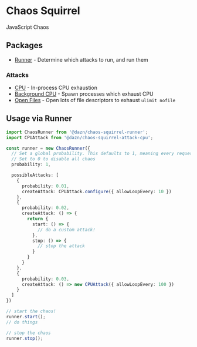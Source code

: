 # Chaos Squirrel

JavaScript Chaos

## Packages

- [Runner](./packages/runner) - Determine which attacks to run, and run them

### Attacks

- [CPU](./packages/attack-cpu) - In-process CPU exhaustion
- [Background CPU](./packages/attack-cpu-background) - Spawn processes which exhaust CPU
- [Open Files](./packages/attack-open-files) - Open lots of file descriptors to exhaust `ulimit nofile`

## Usage via Runner

```ts
import ChaosRunner from '@dazn/chaos-squirrel-runner';
import CPUAttack from '@dazn/chaos-squirrel-attack-cpu';

const runner = new ChaosRunner({
  // Set a global probability. This defaults to 1, meaning every request is open to chaos
  // Set to 0 to disable all chaos
  probability: 1,

  possibleAttacks: [
    {
      probability: 0.01,
      createAttack: CPUAttack.configure({ allowLoopEvery: 10 })
    },
    {
      probability: 0.02,
      createAttack: () => {
        return {
          start: () => {
            // do a custom attack!
          },
          stop: () => {
            // stop the attack
          }
        }
      }
    },
    {
      probability: 0.03,
      createAttack: () => new CPUAttack({ allowLoopEvery: 100 })
    }
  ]
})

// start the chaos!
runner.start();
// do things

// stop the chaos
runner.stop();
```
